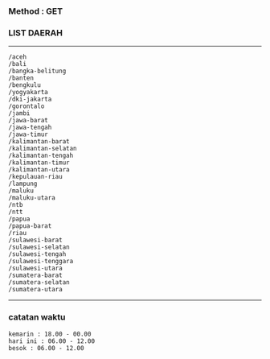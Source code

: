 ### Method : GET
### LIST DAERAH
---
`/aceh` \
`/bali` \
`/bangka-belitung` \
`/banten` \
`/bengkulu` \
`/yogyakarta` \
`/dki-jakarta` \
`/gorontalo` \
`/jambi` \
`/jawa-barat` \
`/jawa-tengah` \
`/jawa-timur` \
`/kalimantan-barat` \
`/kalimantan-selatan` \
`/kalimantan-tengah` \
`/kalimantan-timur` \
`/kalimantan-utara` \
`/kepulauan-riau` \
`/lampung` \
`/maluku` \
`/maluku-utara` \
`/ntb` \
`/ntt` \
`/papua` \
`/papua-barat` \
`/riau` \
`/sulawesi-barat` \
`/sulawesi-selatan` \
`/sulawesi-tengah` \
`/sulawesi-tenggara` \
`/sulawesi-utara` \
`/sumatera-barat` \
`/sumatera-selatan` \
`/sumatera-utara`

---
### catatan waktu
`kemarin : 18.00 - 00.00` \
`hari ini : 06.00 - 12.00` \
`besok : 06.00 - 12.00`
